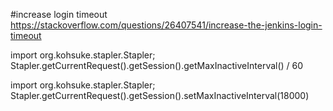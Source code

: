 #increase login timeout
https://stackoverflow.com/questions/26407541/increase-the-jenkins-login-timeout

import org.kohsuke.stapler.Stapler;
Stapler.getCurrentRequest().getSession().getMaxInactiveInterval() / 60

import org.kohsuke.stapler.Stapler;
Stapler.getCurrentRequest().getSession().setMaxInactiveInterval(18000)
